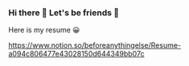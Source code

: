 ### Hi there 👋 Let's be friends 💖

Here is my resume 😀

https://www.notion.so/beforeanythingelse/Resume-a094c806477e43028150d644349bb07c


